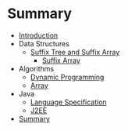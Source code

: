 # Summary

* [Introduction](README.md)
* Data Structures
   * [Suffix Tree and Suffix Array](suffix_tree_and_suffix_array.md)
       * [Suffix Array](suffix_array.md)
* Algorithms
   * [Dynamic Programming](dynamic_programming.md)
   * [Array](array.md)
* Java
   * [Language Specification](java_language_specification.md)
   * [J2EE](j2ee.md)
* [Summary](SUMMARY.md)

